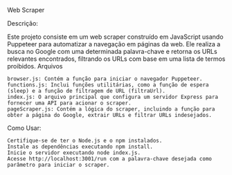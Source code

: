 Web Scraper

Descrição:

Este projeto consiste em um web scraper construído em JavaScript usando Puppeteer para automatizar a navegação em páginas da web. Ele realiza a busca no Google com uma determinada palavra-chave e retorna os URLs relevantes encontrados, filtrando os URLs com base em uma lista de termos proibidos.
Arquivos

    browser.js: Contém a função para iniciar o navegador Puppeteer.
    functions.js: Inclui funções utilitárias, como a função de espera (sleep) e a função de filtragem de URL (filtraUrl).
    index.js: O arquivo principal que configura um servidor Express para fornecer uma API para acionar o scraper.
    pageScraper.js: Contém a lógica do scraper, incluindo a função para obter a página do Google, extrair URLs e filtrar URLs indesejados.

Como Usar:

    Certifique-se de ter o Node.js e o npm instalados.
    Instale as dependências executando npm install.
    Inicie o servidor executando node index.js.
    Acesse http://localhost:3001/run com a palavra-chave desejada como parâmetro para iniciar o scraper.
